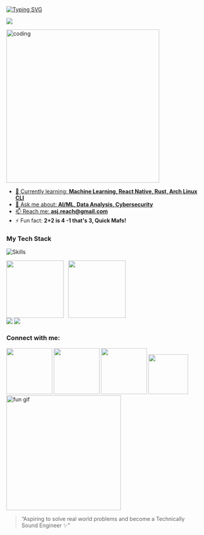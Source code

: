 <!-- Animated Header -->

<a href="https://git.io/typing-svg"><img src="https://readme-typing-svg.demolab.com?font=Syne&weight=800&size=60&duration=2000&pause=1000&color=D5F7C7&repeat=false&width=1135&height=100&lines=Welcome+to+my+profile" alt="Typing SVG" />

<img src="banner1.gif" > 

<p align="left">
  <img src="https://cdn.filestackcontent.com/efbSR18hT5uRKuo0zoMA" width="400" alt="coding">
</p>

- 🌱 Currently learning: **Machine Learning, React Native, Rust, Arch Linux CLI**
- 💬 Ask me about: **AI/ML, Data Analysis, Cybersecurity**
- 📫 Reach me: **asj.reach@gmail.com**
- ⚡ Fun fact: **2+2 is 4 -1 that's 3, Quick Mafs!**

<h3 align="left">My Tech Stack</h3>
<p>
  <img src="https://skillicons.dev/icons?i=python,java,js,html,css,flask,fastapi,react,vue,git,vscode,mysql,postgresql,jupyter" alt="Skills" />
</p>

<!-- GitHub Stats -->
<div style="display: flex; align-items: center;">
  <img src="https://github-readme-stats.vercel.app/api?username=yourusername&show_icons=true&theme=dracula" height="150" />
  &nbsp;&nbsp;&nbsp;
  <img src="https://github-readme-stats.vercel.app/api/top-langs/?username=yourusername&theme=dracula&layout=compact" height="150" />
</div>

<!-- Streak Stats -->
<img src="https://github-readme-streak-stats.herokuapp.com/?user=yourusername&theme=shadow-purple&hide_border=true" />

<!-- Activity Graph -->
<img src="https://github-readme-activity-graph.vercel.app/graph?username=yourusername&bg_color=0d1117&color=fb8c00&line=ebbe0b&point=ffffff&area=true&hide_border=true" />

<h3 align="left">Connect with me:</h3>
<a href="https://x.com/yourhandle"><img width="120" src="https://img.shields.io/badge/-Twitter?style=for-the-badge&logo=x&logoColor=fff&label=Twitter&labelColor=000&color=000" /></a>
<a href="https://discord.com/users/yourid"><img width="120" src="https://img.shields.io/badge/-Discord?style=for-the-badge&logo=discord&logoColor=fff&label=Discord&labelColor=000&color=000" /></a>
<a href="https://www.linkedin.com/in/yourprofile"><img width="120" src="https://img.shields.io/badge/-LinkedIn?style=for-the-badge&logo=linkedin&logoColor=fff&label=LinkedIn&labelColor=000&color=000" /></a>
<a href="mailto:youremail@gmail.com"><img width="104" src="https://img.shields.io/badge/-gmail?style=for-the-badge&logo=gmail&logoColor=fff&label=Email&labelColor=000&color=000" /></a>

<img src="https://t.bkit.co/w_66bb7ae98af2f.gif" width="300" alt="fun gif" />

> “Aspiring to solve real world problems and become a Technically Sound Engineer ✨”
